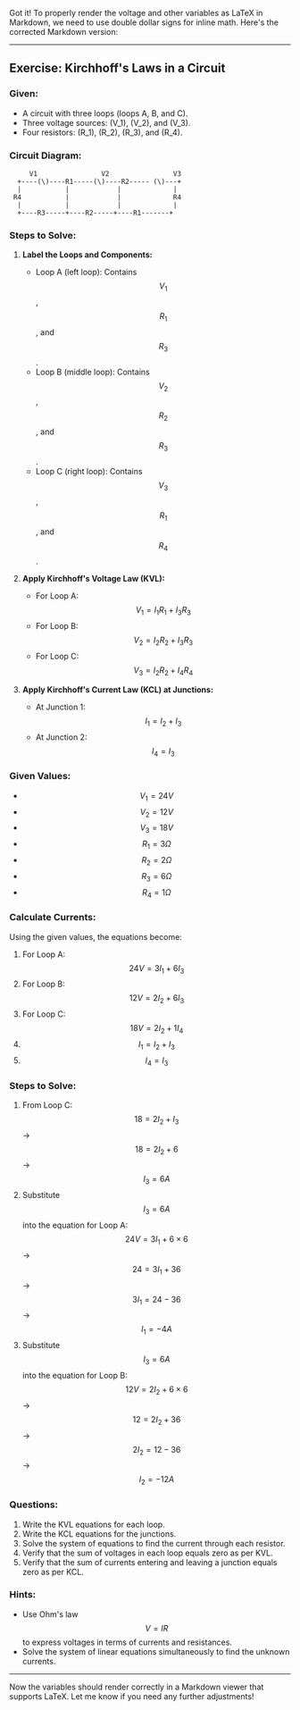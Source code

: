 Got it! To properly render the voltage and other variables as LaTeX in Markdown, we need to use double dollar signs for inline math. Here's the corrected Markdown version:

---

## Exercise: Kirchhoff's Laws in a Circuit

### Given:
- A circuit with three loops (loops A, B, and C).
- Three voltage sources: \(V_1\), \(V_2\), and \(V_3\).
- Four resistors: \(R_1\), \(R_2\), \(R_3\), and \(R_4\).

### Circuit Diagram:
```
     V1                V2                V3
  +----(\)----R1-----(\)----R2----- (\)---+
  |           |            |             |
 R4           |            |             R4
  |           |            |             |
  +----R3-----+----R2-----+----R1-------+
```

### Steps to Solve:

1. **Label the Loops and Components:**
   - Loop A (left loop): Contains $$V_1$$, $$R_1$$, and $$R_3$$.
   - Loop B (middle loop): Contains $$V_2$$, $$R_2$$, and $$R_3$$.
   - Loop C (right loop): Contains $$V_3$$, $$R_1$$, and $$R_4$$.

2. **Apply Kirchhoff's Voltage Law (KVL):**
   - For Loop A: $$V_1 = I_1 R_1 + I_3 R_3$$
   - For Loop B: $$V_2 = I_2 R_2 + I_3 R_3$$
   - For Loop C: $$V_3 = I_2 R_2 + I_4 R_4$$

3. **Apply Kirchhoff's Current Law (KCL) at Junctions:**
   - At Junction 1: $$I_1 = I_2 + I_3$$
   - At Junction 2: $$I_4 = I_3$$

### Given Values:
- $$V_1 = 24V$$
- $$V_2 = 12V$$
- $$V_3 = 18V$$
- $$R_1 = 3\Omega$$
- $$R_2 = 2\Omega$$
- $$R_3 = 6\Omega$$
- $$R_4 = 1\Omega$$

### Calculate Currents:
Using the given values, the equations become:
1. For Loop A: $$24V = 3I_1 + 6I_3$$
2. For Loop B: $$12V = 2I_2 + 6I_3$$
3. For Loop C: $$18V = 2I_2 + 1I_4$$
4. $$I_1 = I_2 + I_3$$
5. $$I_4 = I_3$$

### Steps to Solve:
1. From Loop C: $$18 = 2I_2 + I_3$$ -> $$18 = 2I_2 + 6$$ -> $$I_3 = 6A$$
2. Substitute $$I_3 = 6A$$ into the equation for Loop A: $$24V = 3I_1 + 6 \times 6$$ -> $$24 = 3I_1 + 36$$ -> $$3I_1 = 24 - 36$$ -> $$I_1 = -4A$$
3. Substitute $$I_3 = 6A$$ into the equation for Loop B: $$12V = 2I_2 + 6 \times 6$$ -> $$12 = 2I_2 + 36$$ -> $$2I_2 = 12 - 36$$ -> $$I_2 = -12A$$

### Questions:
1. Write the KVL equations for each loop.
2. Write the KCL equations for the junctions.
3. Solve the system of equations to find the current through each resistor.
4. Verify that the sum of voltages in each loop equals zero as per KVL.
5. Verify that the sum of currents entering and leaving a junction equals zero as per KCL.

### Hints:
- Use Ohm's law $$V = IR$$ to express voltages in terms of currents and resistances.
- Solve the system of linear equations simultaneously to find the unknown currents.

---

Now the variables should render correctly in a Markdown viewer that supports LaTeX. Let me know if you need any further adjustments!